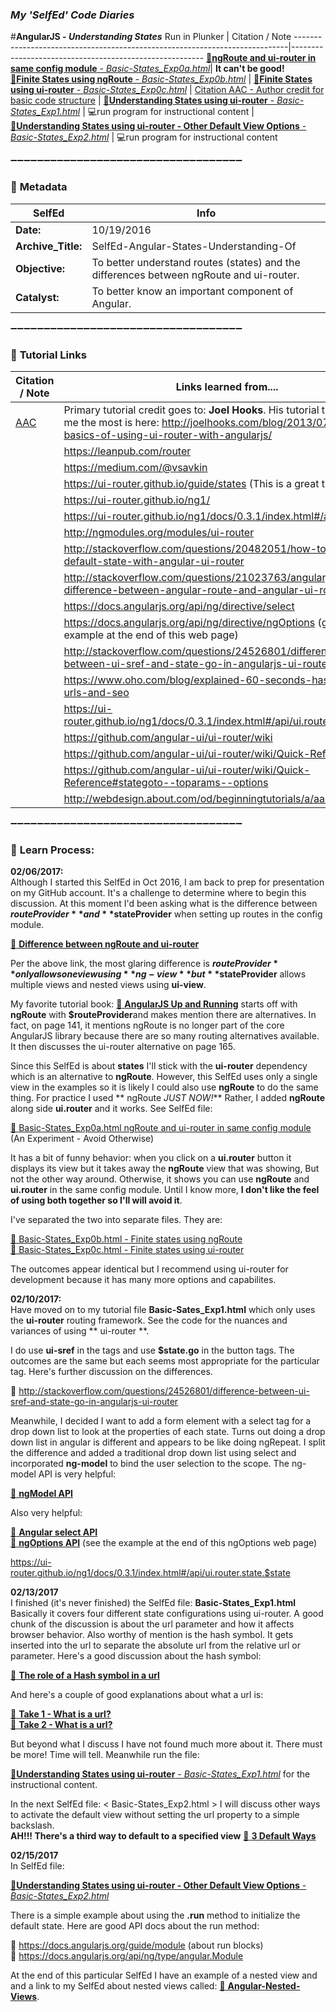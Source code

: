 ### **_My 'SelfEd' Code Diaries_**
#**AngularJS - _Understanding States_**
Run in Plunker | Citation / Note
----------------------------------------------------------------------------|--------------------------------------------------------
[:small_blue_diamond:**ngRoute and ui-router in same config module** - _Basic-States_Exp0a.html_](https://plnkr.co/edit/tZ2xyi8Tn3vD7DauKpMN?p=preview)| **It can't be good!**       
[:small_blue_diamond:**Finite States using ngRoute** - _Basic-States_Exp0b.html_](https://plnkr.co/edit/L5PndkcloCtAPt9bln5o?p=preview) | 
[:small_blue_diamond:**Finite States using ui-router** - _Basic-States_Exp0c.html_](https://plnkr.co/edit/ngVu8z4eEdp2dqp7hzKS?p=preview) | [Citation AAC - Author credit for basic code structure](https://github.com/BrianHCombes/SelfEd-Tutorials-Javascript/blob/master/SelfEd-Javascript-Functions-Asynchronous-Calls/References.md)
|
[:small_blue_diamond:**Understanding States using ui-router** - _Basic-States_Exp1.html_](https://plnkr.co/edit/910949PUN6V5uX5lswEa?p=preview) | :computer:run program for instructional content
|
[:small_blue_diamond:**Understanding States using ui-router - Other Default View Options** - _Basic-States_Exp2.html_](https://plnkr.co/edit/JBpCaIeV9BuyBtKYQCJt?p=preview) | :computer:run program for instructional content

:heavy_minus_sign::heavy_minus_sign::heavy_minus_sign::heavy_minus_sign::heavy_minus_sign::heavy_minus_sign::heavy_minus_sign::heavy_minus_sign::heavy_minus_sign::heavy_minus_sign::heavy_minus_sign::heavy_minus_sign::heavy_minus_sign::heavy_minus_sign::heavy_minus_sign::heavy_minus_sign::heavy_minus_sign::heavy_minus_sign::heavy_minus_sign::heavy_minus_sign::heavy_minus_sign::heavy_minus_sign::heavy_minus_sign::heavy_minus_sign::heavy_minus_sign::heavy_minus_sign::heavy_minus_sign::heavy_minus_sign::heavy_minus_sign::heavy_minus_sign::heavy_minus_sign::heavy_minus_sign::heavy_minus_sign::heavy_minus_sign::heavy_minus_sign:

### :arrow_down_small: **Metadata**
**SelfEd**          |  **Info** 
------------------- | ------------------------------------------------------------------------
**Date:**           | 10/19/2016
**Archive_Title:**  | SelfEd-Angular-States-Understanding-Of
**Objective:**      | To better understand routes (states) and the differences between ngRoute and ui-router.
**Catalyst:**      | To better know an important component of Angular.                                                                        
:heavy_minus_sign::heavy_minus_sign::heavy_minus_sign::heavy_minus_sign::heavy_minus_sign::heavy_minus_sign::heavy_minus_sign::heavy_minus_sign::heavy_minus_sign::heavy_minus_sign::heavy_minus_sign::heavy_minus_sign::heavy_minus_sign::heavy_minus_sign::heavy_minus_sign::heavy_minus_sign::heavy_minus_sign::heavy_minus_sign::heavy_minus_sign::heavy_minus_sign::heavy_minus_sign::heavy_minus_sign::heavy_minus_sign::heavy_minus_sign::heavy_minus_sign::heavy_minus_sign::heavy_minus_sign::heavy_minus_sign::heavy_minus_sign::heavy_minus_sign::heavy_minus_sign::heavy_minus_sign::heavy_minus_sign::heavy_minus_sign::heavy_minus_sign:

### :arrow_down_small: **Tutorial Links**
**Citation / Note**   | **Links learned from....**                                                
----------------------|-----------------------
[AAC](https://github.com/BrianHCombes/SelfEd-Tutorials-Javascript/blob/master/SelfEd-Javascript-Functions-Asynchronous-Calls/References.md)  | Primary tutorial credit goes to: **Joel Hooks**. His tutorial that helped me the most is here:   http://joelhooks.com/blog/2013/07/22/the-basics-of-using-ui-router-with-angularjs/ 
                      | https://leanpub.com/router
                      | https://medium.com/@vsavkin
                      | https://ui-router.github.io/guide/states  (This is a great tutorial)
                      | https://ui-router.github.io/ng1/
                      | https://ui-router.github.io/ng1/docs/0.3.1/index.html#/api/ui.router
                      | http://ngmodules.org/modules/ui-router
                      | http://stackoverflow.com/questions/20482051/how-to-set-a-default-state-with-angular-ui-router
                      | http://stackoverflow.com/questions/21023763/angularjs-difference-between-angular-route-and-angular-ui-router                           | https://docs.angularjs.org/api/ng/directive/ngModel
                      | https://docs.angularjs.org/api/ng/directive/select
                      | https://docs.angularjs.org/api/ng/directive/ngOptions (go to the example at the end of this web page)
                      | http://stackoverflow.com/questions/24526801/difference-between-ui-sref-and-state-go-in-angularjs-ui-router
                      | https://www.oho.com/blog/explained-60-seconds-hash-symbols-urls-and-seo
                      | https://ui-router.github.io/ng1/docs/0.3.1/index.html#/api/ui.router.state.$state
                      | https://github.com/angular-ui/ui-router/wiki
                      | https://github.com/angular-ui/ui-router/wiki/Quick-Reference
                      | https://github.com/angular-ui/ui-router/wiki/Quick-Reference#stategoto--toparams--options
                      | http://webdesign.about.com/od/beginningtutorials/a/aa040502a.htm                      
                      
:heavy_minus_sign::heavy_minus_sign::heavy_minus_sign::heavy_minus_sign::heavy_minus_sign::heavy_minus_sign::heavy_minus_sign::heavy_minus_sign::heavy_minus_sign::heavy_minus_sign::heavy_minus_sign::heavy_minus_sign::heavy_minus_sign::heavy_minus_sign::heavy_minus_sign::heavy_minus_sign::heavy_minus_sign::heavy_minus_sign::heavy_minus_sign::heavy_minus_sign::heavy_minus_sign::heavy_minus_sign::heavy_minus_sign::heavy_minus_sign::heavy_minus_sign::heavy_minus_sign::heavy_minus_sign::heavy_minus_sign::heavy_minus_sign::heavy_minus_sign::heavy_minus_sign::heavy_minus_sign::heavy_minus_sign::heavy_minus_sign::heavy_minus_sign:

### :arrow_down_small: **Learn Process:**

**02/06/2017:**    
Although I started this SelfEd in Oct 2016, I am back to prep for presentation on my GitHub account. It's a challenge to determine where to begin this discussion. At this moment I'd been asking what is the difference between **$routeProvider** and **$stateProvider** when setting up routes in the config module. 

[:small_blue_diamond: **Difference between ngRoute and ui-router**](http://stackoverflow.com/questions/33144690/what-is-diff-between-routeprovider-stateprovider-in-angularjs)

Per the above link, the most glaring difference is **$routeProvider** only allows one view using **ng-view** but **$stateProvider** allows multiple views and nested views using **ui-view**.

My favorite tutorial book: [:small_blue_diamond: **AngularJS Up and Running**](https://www.safaribooksonline.com/library/view/angularjs-up-and/9781491901939/)  starts off with **ngRoute** with **$routeProvider**and makes mention there are alternatives. In fact, on page 141, it mentions ngRoute is no longer part of the core AngularJS library because there are so many routing alternatives available. It then discusses the ui-router alternative on page 165.

Since this SelfEd is about **states** I'll stick with the **ui-router** dependency which is an alternative to **ngRoute**. However, this SelfEd uses only a single view in the examples so it is likely I could also use **ngRoute** to do the same thing. For practice I used ** ngRoute _JUST NOW!_**  Rather, I added **ngRoute** along side **ui.router** and it works. See SelfEd file:
    
[:small_blue_diamond: Basic-States_Exp0a.html ngRoute and ui-router in same config module](https://plnkr.co/edit/tZ2xyi8Tn3vD7DauKpMN?p=preview) (An Experiment - Avoid Otherwise) 

It has a bit of funny behavior: when you click on a **ui.router** button it displays its view but it takes away the **ngRoute** view that was showing, But not the other way around. Otherwise, it shows you can use **ngRoute** and **ui.router** in the same config module. Until I know more, **I don't like the feel of using both together so I'll will avoid it**.
            
I've separated the two into separate files. They are:
                
[:small_blue_diamond: Basic-States_Exp0b.html - Finite states using ngRoute](https://plnkr.co/edit/L5PndkcloCtAPt9bln5o?p=preview)    
[:small_blue_diamond: Basic-States_Exp0c.html - Finite states using ui-router](https://plnkr.co/edit/ngVu8z4eEdp2dqp7hzKS?p=preview) 
    
The outcomes appear identical but I recommend using ui-router for development because it has many more options and capabilites.

**02/10/2017:**   
Have moved on to my tutorial file **Basic-Sates_Exp1.html** which only uses the **ui-router** routing framework. See the code for the nuances and variances of using ** ui-router **.

I do use **ui-sref** in the  tags and use **$state.go** in the button tags. The outcomes are the same but each seems most appropriate  for the particular tag. Here's further discussion on the differences.  

:small_blue_diamond: http://stackoverflow.com/questions/24526801/difference-between-ui-sref-and-state-go-in-angularjs-ui-router

Meanwhile, I decided I want to add a form element with a select tag for a drop down list to look at the properties of each state. Turns out doing a drop down list in angular is different and appears to be like doing ngRepeat. I split the difference and added a traditional drop down list using select and incorporated **ng-model** to bind the user selection to the scope. The ng-model API is very helpful: 

[:small_blue_diamond: **ngModel API**](https://docs.angularjs.org/api/ng/directive/ngModel)    
    
Also very helpful:   

[:small_blue_diamond: **Angular select API**](https://docs.angularjs.org/api/ng/directive/select)    
[:small_blue_diamond: **ngOptions API**](https://docs.angularjs.org/api/ng/directive/ngOptions) (see the example at the end of this ngOptions web page)

  https://ui-router.github.io/ng1/docs/0.3.1/index.html#/api/ui.router.state.$state

**02/13/2017**   
I finished (it's never finished) the SelfEd file: **Basic-States_Exp1.html** Basically it covers four different state configurations using ui-router. A good chunk of the discussion is about the url parameter and how it affects browser behavior. Also worthy of mention is the hash symbol. It gets inserted into the url to separate the absolute url from the relative url or parameter. Here's a good discussion about the hash symbol:
    
[:small_blue_diamond: **The role of a Hash symbol in a url**](https://www.oho.com/blog/explained-60-seconds-hash-symbols-urls-and-seo)

And here's a couple of good explanations about what a url is:

[:small_blue_diamond: **Take 1 - What is a url?**](https://www.reference.com/technology/url-80ba1ae105569ffb?qo=contentSimilarQuestions#)   
[:small_blue_diamond: **Take 2 - What is a url?**](http://webdesign.about.com/od/beginningtutorials/a/aa040502a.htm)
    
But beyond what I discuss I have not found much more about it. There must be more! Time will tell. Meanwhile run the file:   

[:small_blue_diamond:**Understanding States using ui-router** - _Basic-States_Exp1.html_](https://plnkr.co/edit/910949PUN6V5uX5lswEa?p=preview) for the instructional content.

In the next SelfEd file: < Basic-States_Exp2.html > I will discuss other ways to activate the default view without setting the url property to a simple backslash.   
**AH!!! There's a third way to default to a specified view** [:small_blue_diamond: **3 Default Ways**](https://github.com/angular-ui/ui-router/wiki)

**02/15/2017**   
In SelfEd file: 

[:small_blue_diamond:**Understanding States using ui-router - Other Default View Options** - _Basic-States_Exp2.html_](https://plnkr.co/edit/JBpCaIeV9BuyBtKYQCJt?p=preview)

There is a simple example about using the **.run** method to initialize the default state. Here are good API docs about the run method:

:small_blue_diamond: https://docs.angularjs.org/guide/module  (about run blocks)     
:small_blue_diamond: https://docs.angularjs.org/api/ng/type/angular.Module 

At the end of this particular SelfEd I have an example of a nested view and and a link to my SelfEd about nested views called: 
[:small_blue_diamond: **Angular-Nested-Views**](https://github.com/BrianHCombes/SelfEd-Tutorials-AngularJS/tree/master/Angular-Nested-Views).

